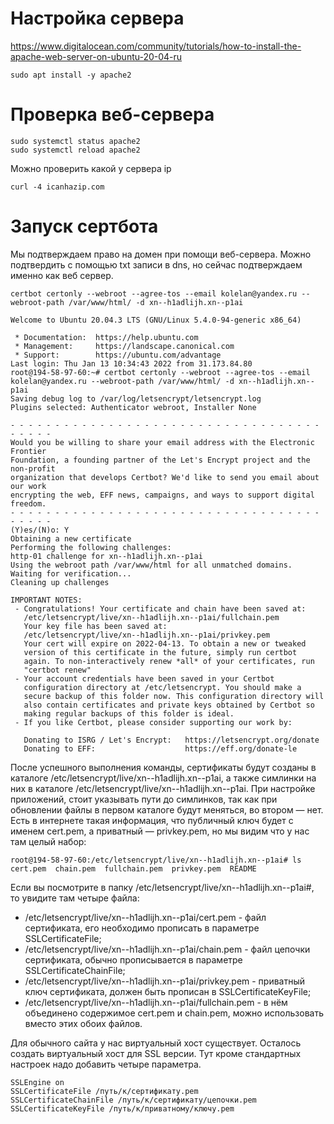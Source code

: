 # Настройка сервера
https://www.digitalocean.com/community/tutorials/how-to-install-the-apache-web-server-on-ubuntu-20-04-ru
```shell
sudo apt install -y apache2
```

# Проверка веб-сервера
```shell
sudo systemctl status apache2
sudo systemctl reload apache2
```

Можно проверить какой у сервера ip
```shell
curl -4 icanhazip.com
```

# Запуск сертбота
Мы подтверждаем право на домен при помощи веб-сервера. Можно подтвердить с помощью txt записи в dns, но сейчас подтверждаем именно как веб сервер.
```shell
certbot certonly --webroot --agree-tos --email kolelan@yandex.ru --webroot-path /var/www/html/ -d xn--h1adlijh.xn--p1ai
```

```shell
Welcome to Ubuntu 20.04.3 LTS (GNU/Linux 5.4.0-94-generic x86_64)

 * Documentation:  https://help.ubuntu.com
 * Management:     https://landscape.canonical.com
 * Support:        https://ubuntu.com/advantage
Last login: Thu Jan 13 10:34:43 2022 from 31.173.84.80
root@194-58-97-60:~# certbot certonly --webroot --agree-tos --email kolelan@yandex.ru --webroot-path /var/www/html/ -d xn--h1adlijh.xn--p1ai
Saving debug log to /var/log/letsencrypt/letsencrypt.log
Plugins selected: Authenticator webroot, Installer None

- - - - - - - - - - - - - - - - - - - - - - - - - - - - - - - - - - - - - - - -
Would you be willing to share your email address with the Electronic Frontier
Foundation, a founding partner of the Let's Encrypt project and the non-profit
organization that develops Certbot? We'd like to send you email about our work
encrypting the web, EFF news, campaigns, and ways to support digital freedom.
- - - - - - - - - - - - - - - - - - - - - - - - - - - - - - - - - - - - - - - -
(Y)es/(N)o: Y
Obtaining a new certificate
Performing the following challenges:
http-01 challenge for xn--h1adlijh.xn--p1ai
Using the webroot path /var/www/html for all unmatched domains.
Waiting for verification...
Cleaning up challenges

IMPORTANT NOTES:
 - Congratulations! Your certificate and chain have been saved at:
   /etc/letsencrypt/live/xn--h1adlijh.xn--p1ai/fullchain.pem
   Your key file has been saved at:
   /etc/letsencrypt/live/xn--h1adlijh.xn--p1ai/privkey.pem
   Your cert will expire on 2022-04-13. To obtain a new or tweaked
   version of this certificate in the future, simply run certbot
   again. To non-interactively renew *all* of your certificates, run
   "certbot renew"
 - Your account credentials have been saved in your Certbot
   configuration directory at /etc/letsencrypt. You should make a
   secure backup of this folder now. This configuration directory will
   also contain certificates and private keys obtained by Certbot so
   making regular backups of this folder is ideal.
 - If you like Certbot, please consider supporting our work by:

   Donating to ISRG / Let's Encrypt:   https://letsencrypt.org/donate
   Donating to EFF:                    https://eff.org/donate-le

```
После успешного выполнения команды, сертификаты будут созданы в каталоге /etc/letsencrypt/live/xn--h1adlijh.xn--p1ai, а также симлинки на них в каталоге /etc/letsencrypt/live/xn--h1adlijh.xn--p1ai. При настройке приложений, стоит указывать пути до симлинков, так как при обновлении файлы в первом каталоге будут меняться, во втором — нет. Есть в интернете такая информация, что публичный ключ будет с именем cert.pem, а приватный — privkey.pem, но мы видим что у нас там целый набор:

```shell
root@194-58-97-60:/etc/letsencrypt/live/xn--h1adlijh.xn--p1ai# ls
cert.pem  chain.pem  fullchain.pem  privkey.pem  README
```

Если вы посмотрите в папку /etc/letsencrypt/live/xn--h1adlijh.xn--p1ai#, то увидите там четыре файла:

- /etc/letsencrypt/live/xn--h1adlijh.xn--p1ai/cert.pem - файл сертификата, его необходимо прописать в параметре SSLCertificateFile;
- /etc/letsencrypt/live/xn--h1adlijh.xn--p1ai/chain.pem - файл цепочки сертификата, обычно прописывается в параметре SSLCertificateChainFile;
- /etc/letsencrypt/live/xn--h1adlijh.xn--p1ai/privkey.pem - приватный ключ сертификата, должен быть прописан в SSLCertificateKeyFile;
- /etc/letsencrypt/live/xn--h1adlijh.xn--p1ai/fullchain.pem - в нём объединено содержимое cert.pem и chain.pem, можно использовать вместо этих обоих файлов.

Для обычного сайта у нас виртуальный хост существует. Осталось создать виртуальный хост для SSL версии. Тут кроме стандартных настроек надо добавить четыре параметра.
```text
SSLEngine on
SSLCertificateFile /путь/к/сертификату.pem
SSLCertificateChainFile /путь/к/сертификату/цепочки.pem
SSLCertificateKeyFile /путь/к/приватному/ключу.pem
```
